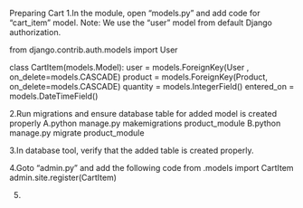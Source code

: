 Preparing Cart
1.In the module, open “models.py” and add code for “cart_item” model. Note: We use
the “user” model from default Django authorization.

from django.contrib.auth.models import User

class CartItem(models.Model):
    user = models.ForeignKey(User , on_delete=models.CASCADE)
    product = models.ForeignKey(Product, on_delete=models.CASCADE)
    quantity = models.IntegerField()
    entered_on = models.DateTimeField()

2.Run migrations and ensure database table for added model is created properly
A.python manage.py makemigrations product_module
B.python manage.py migrate product_module

3.In database tool, verify that the added table is created properly.

4.Goto “admin.py” and add the following code
from .models import CartItem
admin.site.register(CartItem)

5.